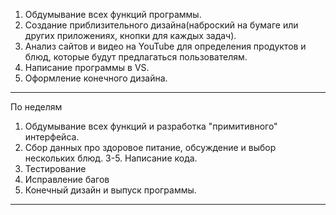 1. Обдумывание всех функций программы.
2. Создание приблизительного дизайна(наброский на бумаге или других приложениях, кнопки для каждых задач).
3. Анализ сайтов и видео на YouTube для определения продуктов и блюд, которые будут предлагаться пользователям.
4. Написание программы в VS.
5. Оформление конечного дизайна.

_______________________________________________________________________________________________________________________________________________________________________

По неделям
1. Обдумывание всех функций и разработка "примитивного" интерфейса.
2. Сбор данных про здоровое питание, обсуждение и выбор нескольких блюд.
3-5. Написание кода.
6. Тестирование
7. Исправление багов
8. Конечный дизайн и выпуск программы.
_______________________________________________________________________________________________________________________________________________________________________
